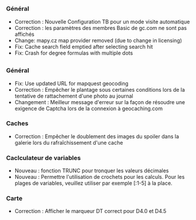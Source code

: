 ##

### Général
- Correction : Nouvelle Configuration TB pour un mode visite automatique
- Correction : les paramètres des membres Basic de gc.com ne sont pas affichés
- Change: mapy.cz map provider removed (due to change in licensing)
- Fix: Cache search field emptied after selecting search hit
- Fix: Crash for degree formulas with multiple dots

##

### Général
- Fix: Use updated URL for mapquest geocoding
- Correction : Empêcher le plantage sous certaines conditions lors de la tentative de rattachement d'une photo au journal
- Changement : Meilleur message d'erreur sur la façon de résoudre une exigence de Captcha lors de la connexion à geocaching.com

### Caches
- Correction : Empêcher le doublement des images du spoiler dans la galerie lors du rafraîchissement d'une cache

### Caclculateur de variables
- Nouveau : fonction TRUNC pour tronquer les valeurs décimales
- Nouveau : Permettre l'utilisation de crochets pour les calculs. Pour les plages de variables, veuillez utiliser par exemple \[:1-5\] à la place.

### Carte
- Correction : Afficher le marqueur DT correct pour D4.0 et D4.5
